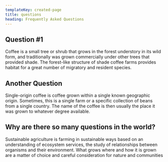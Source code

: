 ```yaml
---
templateKey: created-page
title: questions
heading: Frequently Asked Questions
---
```

## Question #1

Coffee is a small tree or shrub that grows in the forest understory in its wild form, and traditionally was grown commercially under other trees that provided shade. The forest-like structure of shade coffee farms provides habitat for a great number of migratory and resident species.


## Another Question

Single-origin coffee is coffee grown within a single known geographic origin. Sometimes, this is a single farm or a specific collection of beans from a single country. The name of the coffee is then usually the place it was grown to whatever degree available.


## Why are there so many questions in the world? 

Sustainable agriculture is farming in sustainable ways based on an understanding of ecosystem services, the study of relationships between organisms and their environment. What grows where and how it is grown are a matter of choice and careful consideration for nature and communities
